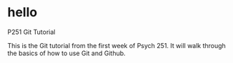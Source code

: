 # hello
P251 Git Tutorial

This is the Git tutorial from the first week of Psych 251. It will walk through the basics of how to use Git and Github.